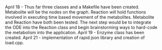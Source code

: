 April 18 - Thus far three classes and a Makefile have been created. Metabolite will be the nodes on the graph. Reaction will hold functions involved in executing time based movement of the metabolites. Metabolite and Reaction have both been tested. The next step would be to integrate the ODE into the Reaction class and begin brainstorming ways to hard-code the metabolism into the application.
April 19 - Enzyme class has been created.
April 21 - implementation of rapid json library and creation of load.cpp.
